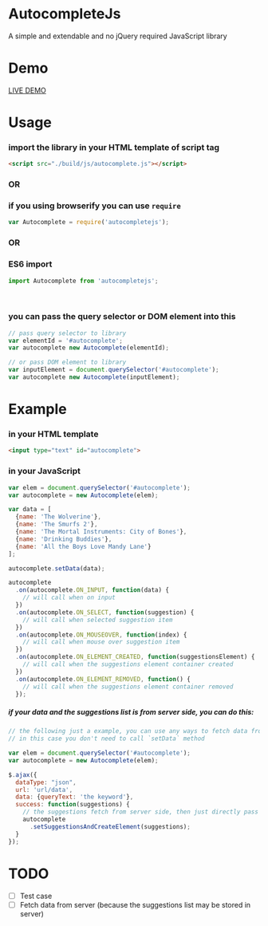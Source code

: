 # AutocompleteJs
A simple and extendable and no jQuery required JavaScript library

# Demo
<a href="http://jacklam718.github.io/autocompletejs" target="_blank">
  LIVE DEMO
</a>

<!-- # Install
### Bower
```bash
bower install --save autocompletejs
```
### NPM
```bash
npm install --save autocompletejs
```

### CDN
```html
<script src="cdn/xxx/autocomplete.js"></script>
``` -->

# Usage
### import the library in your HTML template of script tag
```html
<script src="./build/js/autocomplete.js"></script>
```
### OR
### if you using browserify you can use ```require```
```javascript
var Autocomplete = require('autocompletejs');
```

### OR
### ES6 import
```javascript
import Autocomplete from 'autocompletejs';
```

<br>

### you can pass the query selector or DOM element into this
```javascript
// pass query selector to library
var elementId = '#autocomplete';
var autocomplete new Autocomplete(elementId);

// or pass DOM element to library
var inputElement = document.querySelector('#autocomplete');
var autocomplete new Autocomplete(inputElement);
```

# Example
### in your HTML template
```html
<input type="text" id="autocomplete">
```

### in your JavaScript
```javascript
var elem = document.querySelector('#autocomplete');
var autocomplete = new Autocomplete(elem);

var data = [
  {name: 'The Wolverine'},
  {name: 'The Smurfs 2'},
  {name: 'The Mortal Instruments: City of Bones'},
  {name: 'Drinking Buddies'},
  {name: 'All the Boys Love Mandy Lane'}
];

autocomplete.setData(data);

autocomplete
  .on(autocomplete.ON_INPUT, function(data) {
    // will call when on input
  })
  .on(autocomplete.ON_SELECT, function(suggestion) {
    // will call when selected suggestion item
  })
  .on(autocomplete.ON_MOUSEOVER, function(index) {
    // will call when mouse over suggestion item
  })
  .on(autocomplete.ON_ELEMENT_CREATED, function(suggestionsElement) {
    // will call when the suggestions element container created
  })
  .on(autocomplete.ON_ELEMENT_REMOVED, function() {
    // will call when the suggestions element container removed
  });
```

##### if your data and the suggestions list is from server side, you can do this:
```javascript
// the following just a example, you can use any ways to fetch data from server side
// in this case you don't need to call `setData` method

var elem = document.querySelector('#autocomplete');
var autocomplete = new Autocomplete(elem);

$.ajax({
  dataType: "json",
  url: 'url/data',
  data: {queryText: 'the keyword'},
  success: function(suggestions) {
    // the suggestions fetch from server side, then just directly pass the suggestions to `setSuggestionsAndCreateElement` method
    autocomplete
      .setSuggestionsAndCreateElement(suggestions);
  }
});
```

# TODO
- [ ] Test case
- [ ] Fetch data from server (because the suggestions list may be stored in server)
